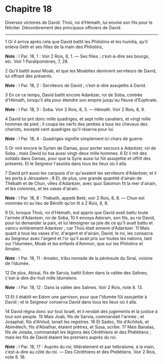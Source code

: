 # Chapitre 18

Diverses victoires de David.
Thoü, roi d’Hémath, lui envoie son fils pour le féliciter.
Dénombrement des principaux officiers de David.

***

1 Or il arriva après cela que David battit les Philistins et les humilia, qu'il enleva Geth et ses filles de la main des Philistins,

***Note*** :  I Par. 18, 1 : Voir 2 Rois, 8, 1. ― Ses filles ; c’est-à-dire ses bourgs, etc. Voir 1 Paralipomènes, 7, 28.


2 Qu'il battit aussi Moab, et que les Moabites devinrent serviteurs de David, lui offrant des présents.

***Note*** :  I Par. 18, 2 : Serviteurs de David ; c’est-à-dire assujettis à David.


3 En ce ce temps, David battit encore Adarézer, roi de Soba, contrée d'Hémath, lorsqu'il alla pour étendre son empire jusqu'au fleuve d'Euphrate.

***Note*** :  I Par. 18, 3 : Soba. Voir 2 Rois, 8, 3. ― Hémath. Voir 2 Rois, 8, 9.

4 David lui prit donc mille quadriges, et sept mille cavaliers, et vingt mille hommes de pied ; il coupa les nerfs des jambes à tous les chevaux des chariots, excepté cent quadriges qu'il réserva pour lui.

***Note*** :  I Par. 18, 4 : Quadriges signifie simplement ici chars de guerre.

5 Or vint encore le Syrien de Damas, pour porter secours à Adarézer, roi de Soba ; mais David lui tua aussi vingt-deux mille hommes. 6 Et il mit des soldats dans Damas, pour que la Syrie aussi lui fût assujettie et offrît des présents. Et le Seigneur l'assista dans tous les lieux où il alla.


7 David prit aussi les carquois d'or qu'avaient les serviteurs d'Adarézer, et il les porta à Jérusalem ; 8 Et, de plus, une grande quantité d'airain de Thébath et de Chun, villes d'Adarézer, avec quoi Salomon fit la mer d'airain, et les colonnes, et les vases d'airain.

***Note*** :  I Par. 18, 8 : Thébath, appelé Beté, voir 2 Rois, 8, 8. ― Chun est nommée ici au lieu de Béroth qu’on lit à 2 Rois, 8, 8.


9 Or, lorsque Thoü, roi d'Hémath, eut appris que David avait battu toute l'armée d'Adarézer, roi de Soba, 10 Il envoya Adoram, son fils, au roi David, pour lui demander la paix, et lui témoigner sa joie de ce qu'il avait battu et vaincu entièrement Adarézer ; car Thoü était ennemi d'Adarézer. 11 Mais quant à tous les vases d'or, d'argent et d'airain, David, le roi, les consacra au Seigneur avec l'argent et l'or qu'il avait pris sur toutes les nations, tant sur l'Iduméen, Moab et les enfants d'Ammon, que sur les Philistins et Amalec.

***Note*** :  I Par. 18, 11 : Amalec, tribu nomade de la péninsule du Sinaï, voisine de l’Idumée.


12 De plus, Abisaï, fils de Sarvia, battit Edom dans la vallée des Salines; c'est-à-dire dix-huit mille Iduméens.

***Note*** :  I Par. 18, 12 : Dans la vallée des Salines. Voir 2 Rois, note 8. 13.

13 Et il établit en Edom une garnison, pour que l'Idumée fût assujettie à David ; et le Seigneur conserva David dans tous les lieux où il alla.


14 David régna donc sur tout Israël, et il rendait des jugements et la justice à tout son peuple. 15 Mais Joab, fils de Sarvia, commandait l'armée ; et Josaphat, fils d'Ahilud, tenait les registres. 16 Et Sadoc, fils d'Achitob, et Abimélech, fils d'Abiathar, étaient prêtres, et Susa, scribe. 17 Mais Banaïas, fils de Joïada, commandait les légions des Céréthiens et des Phélétiens ; mais les fils de David étaient les premiers auprès du roi.

***Note*** :  I Par. 18, 17 : Auprès du roi; littéralement et par hébraïsme, à la main, c’est-à-dire au côté du roi. ― Des Céréthiens et des Phélétiens. Voir 2 Rois, note 8. 18.

